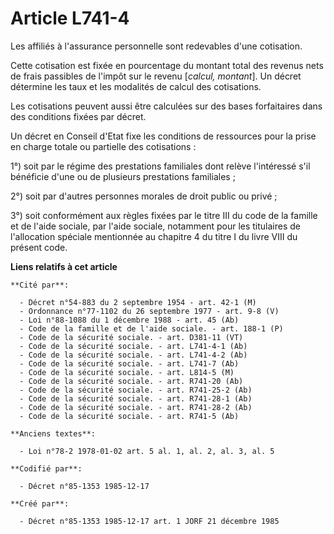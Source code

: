 # Article L741-4

Les affiliés à l'assurance personnelle sont redevables d'une cotisation. 

Cette cotisation est fixée en pourcentage du montant total des revenus nets de frais passibles de l'impôt sur le revenu
[*calcul, montant*]. Un décret détermine les taux et les modalités de calcul des cotisations. 

Les cotisations peuvent aussi être calculées sur des bases forfaitaires dans des conditions fixées par décret. 

Un décret en Conseil d'Etat fixe les conditions de ressources pour la prise en charge totale ou partielle des cotisations : 

1°) soit par le régime des prestations familiales dont relève l'intéressé s'il bénéficie d'une ou de plusieurs prestations
familiales ; 

2°) soit par d'autres personnes morales de droit public ou privé ; 

3°) soit conformément aux règles fixées par le titre III du code de la famille et de l'aide sociale, par l'aide sociale,
notamment pour les titulaires de l'allocation spéciale mentionnée au chapitre 4 du titre I du livre VIII du présent code.

**Liens relatifs à cet article**

	**Cité par**:

	  - Décret n°54-883 du 2 septembre 1954 - art. 42-1 (M)
	  - Ordonnance n°77-1102 du 26 septembre 1977 - art. 9-8 (V)
	  - Loi n°88-1088 du 1 décembre 1988 - art. 45 (Ab)
	  - Code de la famille et de l'aide sociale. - art. 188-1 (P)
	  - Code de la sécurité sociale. - art. D381-11 (VT)
	  - Code de la sécurité sociale. - art. L741-4-1 (Ab)
	  - Code de la sécurité sociale. - art. L741-4-2 (Ab)
	  - Code de la sécurité sociale. - art. L741-7 (Ab)
	  - Code de la sécurité sociale. - art. L814-5 (M)
	  - Code de la sécurité sociale. - art. R741-20 (Ab)
	  - Code de la sécurité sociale. - art. R741-25-2 (Ab)
	  - Code de la sécurité sociale. - art. R741-28-1 (Ab)
	  - Code de la sécurité sociale. - art. R741-28-2 (Ab)
	  - Code de la sécurité sociale. - art. R741-5 (Ab)

	**Anciens textes**:

	  - Loi n°78-2 1978-01-02 art. 5 al. 1, al. 2, al. 3, al. 5

	**Codifié par**:

	  - Décret n°85-1353 1985-12-17

	**Créé par**:

	  - Décret n°85-1353 1985-12-17 art. 1 JORF 21 décembre 1985
